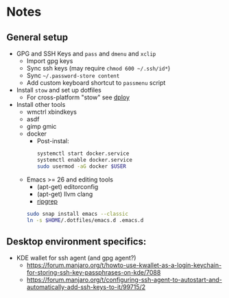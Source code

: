 # Notes

## General setup

* GPG and SSH Keys and `pass` and `dmenu` and `xclip`
  * Import gpg keys
  * Sync ssh keys (may require `chmod 600 ~/.ssh/id*`)
  * Sync `~/.password-store content`
  * Add custom keyboard shortcut to `passmenu` script
* Install `stow` and set up dotfiles
  * For cross-platform "stow" see [dploy](https://github.com/arecarn/dploy)
* Install other tools
  * wmctrl xbindkeys
  * asdf
  * gimp gmic
  * docker
    * Post-instal:
      ```bash
      systemctl start docker.service
      systemctl enable docker.service
      sudo usermod -aG docker $USER
      ```
  * Emacs >= 26 and editing tools
    * (apt-get) editorconfig
    * (apt-get) llvm clang
    * [ripgrep](https://github.com/BurntSushi/ripgrep#installation)
    ```bash
    sudo snap install emacs --classic
    ln -s $HOME/.dotfiles/emacs.d .emacs.d
    ```

## Desktop environment specifics: 

* KDE wallet for ssh agent (and gpg agent?)
  * https://forum.manjaro.org/t/howto-use-kwallet-as-a-login-keychain-for-storing-ssh-key-passphrases-on-kde/7088
  * https://forum.manjaro.org/t/configuring-ssh-agent-to-autostart-and-automatically-add-ssh-keys-to-it/99715/2
